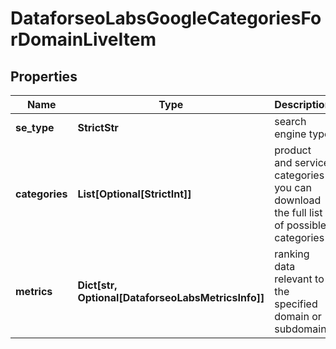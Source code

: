 # DataforseoLabsGoogleCategoriesForDomainLiveItem


## Properties

| Name | Type | Description | Notes |
|------------ | ------------- | ------------- | -------------|
**se_type** | **StrictStr** | search engine type |[optional]|
**categories** | **List[Optional[StrictInt]]** | product and service categories<br>you can download the full list of possible categories |[optional]|
**metrics** | **Dict[str, Optional[DataforseoLabsMetricsInfo]]** | ranking data relevant to the specified domain or subdomain |[optional]|